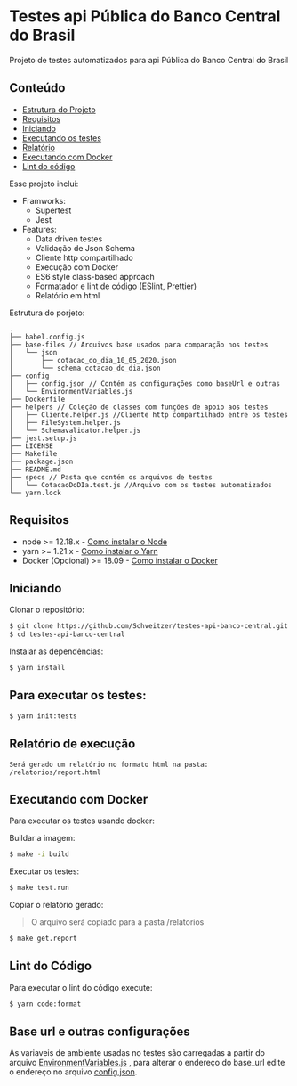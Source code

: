 # Testes api Pública do Banco Central do Brasil

Projeto de testes automatizados para api Pública do Banco Central do Brasil

## Conteúdo

- [Estrutura do Projeto](#Estrutura-do-Projeto)
- [Requisitos](#Requisitos)
- [Iniciando](#Iniciando)
- [Executando os testes](#Para-executar-os-testes)
- [Relatório](#Relatório-de-execução)
- [Executando com Docker](#Executando-com-Docker)
- [Lint do código](#Lint-do-Código)

Esse projeto inclui:
- Framworks:
    - Supertest
    - Jest
- Features:
    - Data driven testes
    - Validação de Json Schema
    - Cliente http compartilhado
    - Execução com Docker 
    - ES6 style class-based approach
    - Formatador e lint de código (ESlint, Prettier)
    - Relatório em html

Estrutura do porjeto:
```
.
├── babel.config.js
├── base-files // Arquivos base usados para comparação nos testes
│   └── json
│       ├── cotacao_do_dia_10_05_2020.json
│       └── schema_cotacao_do_dia.json
├── config
│   ├── config.json // Contém as configurações como baseUrl e outras
│   └── EnvironmentVariables.js
├── Dockerfile
├── helpers // Coleção de classes com funções de apoio aos testes
│   ├── Cliente.helper.js //Cliente http compartilhado entre os testes
│   ├── FileSystem.helper.js
│   └── Schemavalidator.helper.js
├── jest.setup.js
├── LICENSE
├── Makefile
├── package.json
├── README.md
├── specs // Pasta que contém os arquivos de testes
│   └── CotacaoDoDIa.test.js //Arquivo com os testes automatizados
└── yarn.lock

```
    
## Requisitos
- node >= 12.18.x - [Como instalar o Node](https://nodejs.org/en/download/)
- yarn >= 1.21.x - [Como instalar o Yarn](https://yarnpkg.com/en/docs/install#debian-stable)
- Docker (Opcional) >= 18.09 - [Como instalar o Docker](https://docs.docker.com/get-docker/)

## Iniciando
Clonar o repositório:
```bash
$ git clone https://github.com/Schveitzer/testes-api-banco-central.git
$ cd testes-api-banco-central
```
Instalar as dependências:

```bash
$ yarn install
```

## Para executar os testes:
```bash
$ yarn init:tests
```

## Relatório de execução
```
Será gerado um relatório no formato html na pasta: /relatorios/report.html
```
## Executando com Docker

Para executar os testes usando docker:

Buildar a imagem:

```bash
$ make -i build
```

Executar os testes:

```bash
$ make test.run
```

Copiar o relatório gerado:
> O arquivo será copiado para a pasta /relatorios
```bash
$ make get.report
```
## Lint do Código
Para executar o lint do código execute:

```bash
$ yarn code:format
```

## Base url e outras configurações
As variaveis de ambiente usadas no testes são carregadas a partir do arquivo [EnvironmentVariables.js](https://github.com/Schveitzer/testes-api-banco-central/blob/master/config/EnvironmentVariables.js) , para alterar o endereço do base_url edite o endereço no arquivo [config.json](https://github.com/Schveitzer/testes-api-banco-central/blob/master/config/config.json).

